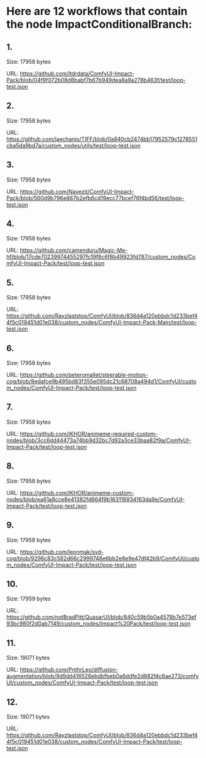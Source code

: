 # Here are 12 workflows that contain the node ImpactConditionalBranch:

## 1. 

Size: 17958 bytes

URL: https://github.com/ltdrdata/ComfyUI-Impact-Pack/blob/04f9f072b08d8babf7b67b949dea8a9a278b463f/test/loop-test.json

## 2. 

Size: 17958 bytes

URL: https://github.com/jaechanjo/TIFF/blob/0a840cb2474bb17952579c1278551cba5da9bd7a/custom_nodes/utils/test/loop-test.json

## 3. 

Size: 17958 bytes

URL: https://github.com/Navezjt/ComfyUI-Impact-Pack/blob/560d9b796e867b2efb6cd19ecc77bcef76f4bd56/test/loop-test.json

## 4. 

Size: 17958 bytes

URL: https://github.com/camenduru/Magic-Me-hf/blob/17cde70239974455297fc19f8c6f8b49923fd787/custom_nodes/ComfyUI-Impact-Pack/test/loop-test.json

## 5. 

Size: 17958 bytes

URL: https://github.com/Rayzlaststop/ComfyUI/blob/836d4a120ebbdc1d233bef44f5c019451d01e038/custom_nodes/ComfyUI-Impact-Pack-Main/test/loop-test.json

## 6. 

Size: 17958 bytes

URL: https://github.com/peteromallet/steerable-motion-cog/blob/8edafce9b495bd83f355e095dc21c68708a494d1/ComfyUI/custom_nodes/ComfyUI-Impact-Pack/test/loop-test.json

## 7. 

Size: 17958 bytes

URL: https://github.com/IKHOR/animeme-required-custom-nodes/blob/3cc6dd44473a74bb9d32bc7d92a3ce33baa82f9a/ComfyUI-Impact-Pack/test/loop-test.json

## 8. 

Size: 17958 bytes

URL: https://github.com/IKHOR/animeme-custom-nodes/blob/ea61a8cce8e41382fd664f9b163116934163da9e/ComfyUI-Impact-Pack/test/loop-test.json

## 9. 

Size: 17958 bytes

URL: https://github.com/leonmak/svd-cog/blob/9296c83c562d66c2999748e6bb2e8e9e47df42b9/ComfyUI/custom_nodes/ComfyUI-Impact-Pack/test/loop-test.json

## 10. 

Size: 17959 bytes

URL: https://github.com/notBradPitt/QuasarUI/blob/840c59b5b0a4578b7e573ef93bc980f2d0ab7149/custom_nodes/Impact%20Pack/test/loop-test.json

## 11. 

Size: 19071 bytes

URL: https://github.com/PnthrLeo/diffusion-augmentation/blob/9d9dd416526ebdbfbeb0a6ddfe2d882f4c6ae273/comfyUI/custom_nodes/ComfyUI-Impact-Pack/test/loop-test.json

## 12. 

Size: 19071 bytes

URL: https://github.com/Rayzlaststop/ComfyUI/blob/836d4a120ebbdc1d233bef44f5c019451d01e038/custom_nodes/ComfyUI-Impact-Pack/test/loop-test.json

